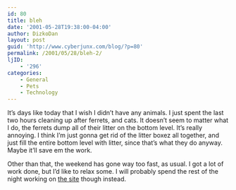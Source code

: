 ```yaml
---
id: 80
title: bleh
date: '2001-05-28T19:38:00-04:00'
author: DizkoDan
layout: post
guid: 'http://www.cyberjunx.com/blog/?p=80'
permalink: /2001/05/28/bleh-2/
ljID:
    - '296'
categories:
    - General
    - Pets
    - Technology
---
```


It’s days like today that I wish I didn’t have any animals. I just spent the last two hours cleaning up after ferrets, and cats. It doesn’t seem to matter what I do, the ferrets dump all of their litter on the bottom level. It’s really annoying. I think I’m just gonna get rid of the litter boxez all together, and just fill the entire bottom level with litter, since that’s what they do anyway. Maybe it’ll save em the work.

Other than that, the weekend has gone way too fast, as usual. I got a lot of work done, but I’d like to relax some. I will probably spend the rest of the night working on [the site](http://www.serve-you.net) though instead.